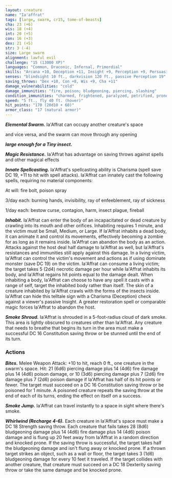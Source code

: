 ```yaml
---
layout: creature
name: "Ia'affrat"
tags: [large, swarm, cr15, tome-of-beasts]
cha: 23 (+6)
wis: 18 (+4)
int: 20 (+5)
con: 16 (+3)
dex: 21 (+5)
str: 3 (-4)
size: Large swarm
alignment: lawful evil
challenge: "15 (13000 XP)"
languages: "Common, Draconic, Infernal, Primordial"
skills: "Arcana +10, Deception +11, Insight +9, Perception +9, Persuasion +11"
senses: "blindsight 10 ft., darkvision 120 ft., passive Perception 19"
saving_throws: "Dex +10, Con +8, Wis +9, Cha +11"
damage_vulnerabilities: "cold"
damage_immunities: "fire, poison; bludgeoning, piercing, slashing"
condition_immunities: "charmed, frightened, paralyzed, petrified, prone, poisoned, restrained, stunned"
speed: "5 ft., fly 40 ft. (hover)"
hit_points: "170 (20d10 + 60)"
armor_class: "17 (natural armor)"
---
```


***Elemental Swarm.*** Ia'Affrat can occupy another creature's space

and vice versa, and the swarm can move through any opening

***large enough for a Tiny insect.*** 

***Magic Resistance.*** Ia'Affrat has advantage on saving throws against spells and other magical effects

***Innate Spellcasting.*** Ia'Affrat's spellcasting ability is Charisma (spell save DC 19, +11 to hit with spell attacks). Ia'Affrat can innately cast the following spells, requiring no material components:

At will: fire bolt, poison spray

3/day each: burning hands, invisibility, ray of enfeeblement, ray of sickness

1/day each: bestow curse, contagion, harm, insect plague, fireball

***Inhabit.*** Ia'Affrat can enter the body of an incapacitated or dead creature by crawling into its mouth and other orifices. Inhabiting requires 1 minute, and the victim must be Small, Medium, or Large. If Ia'Affrat inhabits a dead body, it can animate it and control its movements, effectively becoming a zombie for as long as it remains inside. Ia'Affrat can abandon the body as an action. Attacks against the host deal half damage to Ia'Affrat as well, but Ia'Affrat's resistances and immunities still apply against this damage. In a living victim, Ia'Affrat can control the victim's movement and actions as if using dominate monster (save DC 19) on the victim. Ia'Affrat can consume a living victim; the target takes 5 (2d4) necrotic damage per hour while Ia'Affrat inhabits its body, and Ia'Affrat regains hit points equal to the damage dealt. When inhabiting a body, Ia'Affrat can choose to have any spell it casts with a range of self, target the inhabited body rather than itself. The skin of a creature inhabited by Ia'Affrat crawls with the forms of the insects inside. Ia'Affrat can hide this telltale sign with a Charisma (Deception) check against a viewer's passive Insight. A greater restoration spell or comparable magic forces Ia'Affrat to abandon the host.

***Smoke Shroud.*** Ia'Affrat is shrouded in a 5-foot-radius cloud of dark smoke. This area is lightly obscured to creatures other than Ia'Affrat. Any creature that needs to breathe that begins its turn in the area must make a successful DC 16 Constitution saving throw or be stunned until the end of its turn.

### Actions

***Bites.*** Melee Weapon Attack: +10 to hit, reach 0 ft., one creature in the swarm's space. Hit: 21 (6d6) piercing damage plus 14 (4d6) fire damage plus 14 (4d6) poison damage, or 10 (3d6) piercing damage plus 7 (2d6) fire damage plus 7 (2d6) poison damage if Ia'Affrat has half of its hit points or fewer. The target must succeed on a DC 16 Constitution saving throw or be poisoned for 1 minute. A poisoned creature repeats the saving throw at the end of each of its turns, ending the effect on itself on a success.

***Smoke Jump.*** Ia'Affrat can travel instantly to a space in sight where there's smoke.

***Whirlwind (Recharge 4-6).*** Each creature in Ia'Affrat's space must make a DC 18 Strength saving throw. Each creature that fails takes 28 (8d6) bludgeoning damage plus 14 (4d6) fire damage plus 14 (4d6) poison damage and is flung up 20 feet away from Ia'Affrat in a random direction and knocked prone. If the saving throw is successful, the target takes half the bludgeoning damage and isn't flung away or knocked prone. If a thrown target strikes an object, such as a wall or floor, the target takes 3 (1d6) bludgeoning damage for every 10 feet it traveled. If the target collides with another creature, that creature must succeed on a DC 18 Dexterity saving throw or take the same damage and be knocked prone.

